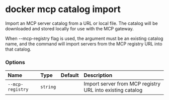 # docker mcp catalog import

<!---MARKER_GEN_START-->
Import an MCP server catalog from a URL or local file. The catalog will be downloaded 
and stored locally for use with the MCP gateway.

When --mcp-registry flag is used, the argument must be an existing catalog name, and the
command will import servers from the MCP registry URL into that catalog.

### Options

| Name             | Type     | Default | Description                                               |
|:-----------------|:---------|:--------|:----------------------------------------------------------|
| `--mcp-registry` | `string` |         | Import server from MCP registry URL into existing catalog |


<!---MARKER_GEN_END-->


